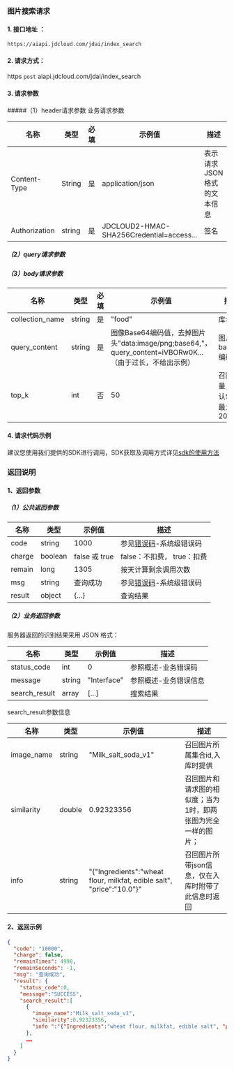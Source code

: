 ### 图片搜索请求

#### 1. 接口地址 ：

```
https://aiapi.jdcloud.com/jdai/index_search
```

#### 2. 请求方式：

https `post` aiapi.jdcloud.com/jdai/index_search

#### 3. 请求参数

#####（1）header请求参数
业务请求参数

名称 | 类型 | 必填 | 示例值 | 描述
------|------|-----|-----|-----
Content-Type | String | 是 | application/json| 表示请求JSON格式的文本信息
Authorization | string | 是 | JDCLOUD2-HMAC-SHA256Credential=access... | 签名

##### （2）query请求参数

##### （3）body请求参数

名称 | 类型 | 必填 | 示例值 | 描述
------|-----|-----|-----|-----
collection_name | string | 是 | "food" | 库名
query_content | string | 是 | 图像Base64编码值，去掉图片头"data:image/png;base64,"，query_content=iVBORw0K...（由于过长，不给出示例） | 图片base64编码
top_k | int | 否 | 50 | 召回数量，默认50，最大200

#### 4. 请求代码示例
建议您使用我们提供的SDK进行调用，SDK获取及调用方式详见[sdk的使用方法](../Operation-Guide/Use-Sdk.md)

### 返回说明
#### 1、返回参数

##### （1）公共返回参数

名称 | 类型 | 示例值 | 描述
------|------|-----|-----
code | string | 1000 | 参见[错误码](Error-Code.md)-系统级错误码
charge | boolean | false 或 true | false：不扣费， true：扣费
remain | long | 1305 | 按天计算剩余调用次数
msg | string | 查询成功 | 参见[错误码](Error-Code.md)-系统级错误码
result | object | {...} | 查询结果


##### （2）业务返回参数
服务器返回的识别结果采用 JSON 格式：

名称 | 类型 | 示例值 | 描述
------|-----|-----|-----
status_code| int | 0 | 参照概述-业务错误码
message | string | "Interface" | 参照概述-业务错误信息
search_result | array | [...] | 搜索结果

search_result参数信息

名称 | 类型 | 示例值 | 描述
------|-----|-----|-----
image_name | string | "Milk_salt_soda_v1" | 召回图片所属集合id,入库时提供
similarity | double | 0.92323356 | 召回图片和请求图的相似度；当为1时，即两张图为完全一样的图片；
info | string | "{\"Ingredients\":\"wheat flour, milkfat, edible salt\", \"price\":\"10.0\"}" | 召回图片所带json信息，仅在入库时附带了此信息时返回

#### 2、返回示例

```JSON
{
  "code": "10000",
  "charge": false,
  "remainTimes": 4998,
  "remainSeconds": -1,
  "msg": "查询成功",
  "result": {
    "status_code":0,
    "message":"SUCCESS",
    "search_result":[
      {
        "image_name":"Milk_salt_soda_v1",
        "similarity":0.92323356,
        "info ":'{"Ingredients":"wheat flour, milkfat, edible salt", "price":"10.0"}'
      },
      ……
    ]
  }
}
```